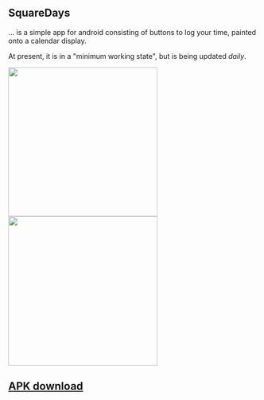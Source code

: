 ## SquareDays

... is a simple app for android consisting of buttons to log your time, painted onto a calendar display.

At present, it is in a "minimum working state", but is being updated *daily*.

<a href="url"><img src="http://image.prntscr.com/image/51cd3e6c3a9449b4a49f8d59d5ec7f17.png" width="300"></a>
<a href="url"><img src="http://image.prntscr.com/image/0cc81a049270419f85a7bdc31269955e.png" width="300"></a>

## [APK download](/apk)
